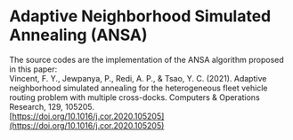 # Adaptive Neighborhood Simulated Annealing (ANSA)
The source codes are the implementation of the ANSA algorithm proposed in this paper:  
Vincent, F. Y., Jewpanya, P., Redi, A. P., & Tsao, Y. C. (2021). Adaptive
neighborhood simulated annealing for the heterogeneous fleet vehicle routing problem with
multiple cross-docks. Computers & Operations Research, 129, 105205.  
[https://doi.org/10.1016/j.cor.2020.105205](https://doi.org/10.1016/j.cor.2020.105205)
